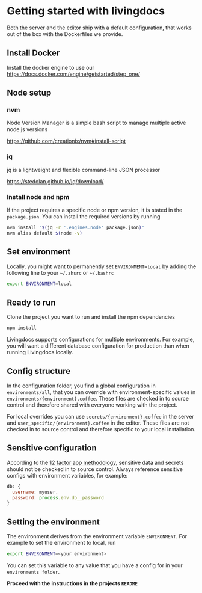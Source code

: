 # Getting started with livingdocs

Both the server and the editor ship with a default configuration, that works out of the box with the Dockerfiles we provide.

## Install Docker

Install the docker engine to use our
https://docs.docker.com/engine/getstarted/step_one/

## Node setup

### nvm

Node Version Manager is a simple bash script to manage multiple active node.js versions

https://github.com/creationix/nvm#install-script

### jq

jq is a lightweight and flexible command-line JSON processor

https://stedolan.github.io/jq/download/

### Install node and npm

If the project requires a specific node or npm version, it is stated in the `package.json`. You can install the required versions by running   

```bash
nvm install "$(jq -r '.engines.node' package.json)"
nvm alias default $(node -v)
```

## Set environment

Locally, you might want to permanently set `ENVIRONMENT=local` by adding the following line to your `~/.zhsrc` or `~/.bashrc`
```bash
export ENVIRONMENT=local
```

## Ready to run

Clone the project you want to run and install the npm dependencies

```bash
npm install
```

Livingdocs supports configurations for multiple environments.
For example, you will want a different database configuration for production than when running Livingdocs locally.   

## Config structure

In the configuration folder, you find a global configuration in `environments/all`, that you can override with
environment-specific values in `environments/{environment}.coffee`. These files are checked in to source control and therefore shared with everyone working with the project.

For local overrides you can use `secrets/{environment}.coffee` in the server and `user_specific/{environment}.coffee` in the editor. These files are not checked in to source control and therefore specific to your local installation.

## Sensitive configuration

According to the [12 factor app methodology](https://12factor.net/config), sensitive data and secrets should not be checked in to source control.
Always reference sensitive configs with environment variables, for example:

```js
db: {
  username: myuser,
  password: process.env.db__password
}
```

## Setting the environment

The environment derives from the environment variable `ENVIRONMENT`.
For example to set the environment to local, run

```bash
export ENVIRONMENT=<your environment>
```

You can set this variable to any value that you have a config for in your `environments folder`.


**Proceed with the instructions in the projects `README`**
